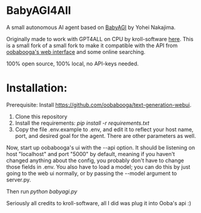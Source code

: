 # BabyAGI4All

A small autonomous AI agent based on [BabyAGI](https://github.com/yoheinakajima/babyagi) by Yohei Nakajima.
</br>

Originally made to work with GPT4ALL on CPU by kroll-software [here](https://github.com/kroll-software/babyagi4all). This is a small fork of a small fork to make it compatible with the API from [oobabooga's web interface](https://github.com/oobabooga/text-generation-webui) and some online searching.
</br>

100% open source, 100% local, no API-keys needed.
</br>

# Installation:
Prerequisite: Install https://github.com/oobabooga/text-generation-webui.

1. Clone this repository
2. Install the requirements: *pip install -r requirements.txt*
3. Copy the file .env.example to .env, and edit it to reflect your host name, port, and desired goal for the agent. There are other parameters as well.

Now, start up oobabooga's ui with the --api option. It should be listening on host "localhost" and port "5000" by default, meaning if you haven't changed anything about the config, you probably don't have to change those fields in .env. You also have to load a model; you can do this by just going to the web ui normally, or by passing the --model argument to server.py.

Then run *python babyagi.py*
</br>

Seriously all credits to kroll-software, all I did was plug it into Ooba's api :)
